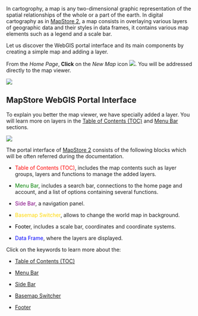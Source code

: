 In cartogrophy, a map is any two-dimensional graphic representation of the spatial relationships of the whole or a part of the earth. In digital cartography as in [MapStore 2](https://mapstore2.geo-solutions.it/mapstore/#/), a map consists in overlaying various layers of geographic data and their styles in data frames, it contains various map elements such as a legend and a scale bar.

Let us discover the WebGIS portal interface and its main components by creating a simple map and adding a layer.

From the *Home Page*, **Click** on the *New Map* icon <img src="../img/new-map-icon.jpg" style="max-width:20px;" />. You will be addressed directly to the map viewer.

<img src="../img/map-viewer.jpg" style="max-width:700px;" />


MapStore WebGIS Portal Interface
--------------------------------
To explain you better the map viewer, we have specially added a layer. You will learn more on layers in the [Table of Contents (TOC)](toc.md) and [Menu Bar](menu-bar) sections.

<img src="../img/gui.jpg" style="max-width:700px;" />

The portal interface of [MapStore 2](https://mapstore2.geo-solutions.it/mapstore/#/)  consists of the following blocks which will be often referred during the documentation.

* <span style="color:red">Table of Contents (TOC)</span>, includes the map contents such as layer groups, layers and functions to manage the added layers.

* <span style="color: green">Menu Bar</span>, includes a search bar, connections to the home page and account, and a list of options containing several functions.

* <span style="color:purple">Side Bar</span>, a navigation panel.

* <span style="color:gold">Basemap Switcher</span>, allows to change the world map in background.

* <span style="color:black">Footer</span>, includes a scale bar, coordinates and coordinate systems.

* <span style="color:blue">Data Frame</span>, where the layers are displayed.

Click on the keywords to learn more about the:

* [Table of Contents (TOC)](toc.md)

* [Menu Bar](menu-bar.md)

* [Side Bar](side-bar.md)

* [Basemap Switcher](basemap.md)

* [Footer](footer.md)


